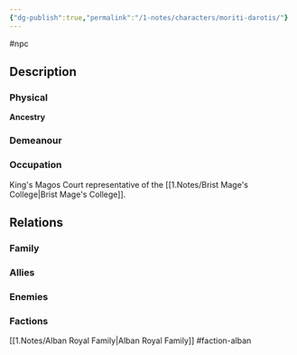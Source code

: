 ```yaml
---
{"dg-publish":true,"permalink":"/1-notes/characters/moriti-darotis/"}
---
```


#npc 
## Description
### Physical
**Ancestry** 

### Demeanour

### Occupation
King's Magos
Court representative of the [[1.Notes/Brist Mage's College\|Brist Mage's College]].

## Relations
### Family
### Allies
### Enemies
### Factions
[[1.Notes/Alban Royal Family\|Alban Royal Family]] #faction-alban 

 
